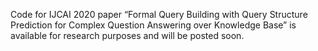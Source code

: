 Code for IJCAI 2020 paper “Formal Query Building with Query Structure Prediction for Complex Question Answering over Knowledge Base” is available for research purposes and will be posted soon.
